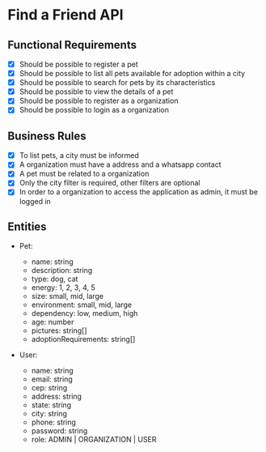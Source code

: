# Find a Friend API

## Functional Requirements

- [x] Should be possible to register a pet
- [x] Should be possible to list all pets available for adoption within a city
- [x] Should be possible to search for pets by its characteristics
- [x] Should be possible to view the details of a pet
- [x] Should be possible to register as a organization
- [x] Should be possible to login as a organization

## Business Rules

- [x] To list pets, a city must be informed
- [x] A organization must have a address and a whatsapp contact
- [x] A pet must be related to a organization
- [x] Only the city filter is required, other filters are optional
- [x] In order to a organization to access the application as admin, it must be logged in

## Entities
- Pet:
  - name: string
  - description: string
  - type: dog, cat
  - energy: 1, 2, 3, 4, 5
  - size: small, mid, large
  - environment: small, mid, large
  - dependency: low, medium, high
  - age: number
  - pictures: string[]
  - adoptionRequirements: string[]

- User:
  - name: string
  - email: string
  - cep: string
  - address: string
  - state: string
  - city: string
  - phone: string
  - password: string
  - role: ADMIN | ORGANIZATION | USER